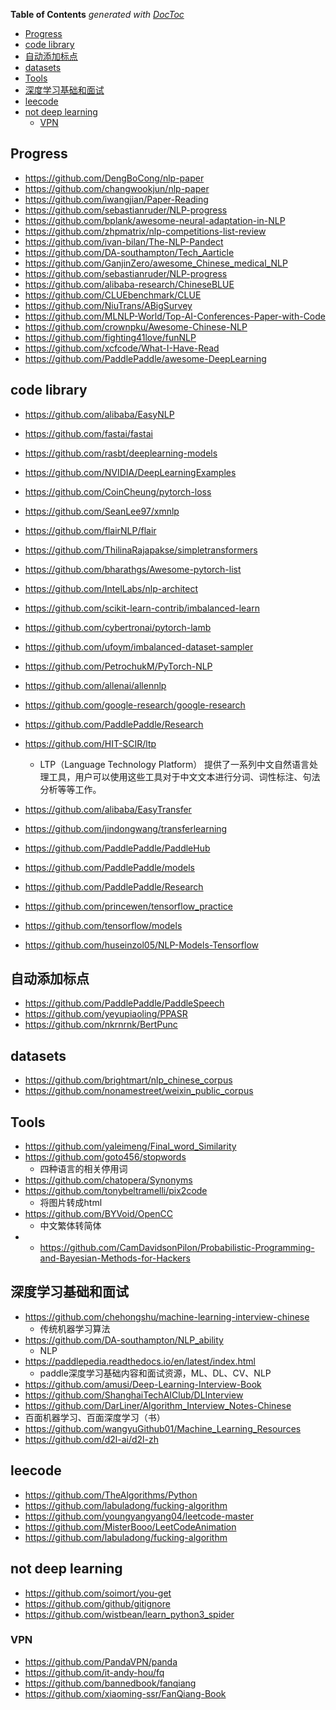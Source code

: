 <!-- START doctoc generated TOC please keep comment here to allow auto update -->
<!-- DON'T EDIT THIS SECTION, INSTEAD RE-RUN doctoc TO UPDATE -->
**Table of Contents**  *generated with [DocToc](https://github.com/thlorenz/doctoc)*

- [Progress](#progress)
- [code library](#code-library)
- [自动添加标点](#自动添加标点)
- [datasets](#datasets)
- [Tools](#tools)
- [深度学习基础和面试](#深度学习基础和面试)
- [leecode](#leecode)
- [not deep learning](#not-deep-learning)
  - [VPN](#vpn)

<!-- END doctoc generated TOC please keep comment here to allow auto update -->

## Progress
- https://github.com/DengBoCong/nlp-paper
- https://github.com/changwookjun/nlp-paper
- https://github.com/iwangjian/Paper-Reading
- https://github.com/sebastianruder/NLP-progress
- https://github.com/bplank/awesome-neural-adaptation-in-NLP
- https://github.com/zhpmatrix/nlp-competitions-list-review
- https://github.com/ivan-bilan/The-NLP-Pandect
- https://github.com/DA-southampton/Tech_Aarticle
- https://github.com/GanjinZero/awesome_Chinese_medical_NLP
- https://github.com/sebastianruder/NLP-progress
- https://github.com/alibaba-research/ChineseBLUE
- https://github.com/CLUEbenchmark/CLUE
- https://github.com/NiuTrans/ABigSurvey
- https://github.com/MLNLP-World/Top-AI-Conferences-Paper-with-Code
- https://github.com/crownpku/Awesome-Chinese-NLP
- https://github.com/fighting41love/funNLP
- https://github.com/xcfcode/What-I-Have-Read
- https://github.com/PaddlePaddle/awesome-DeepLearning


## code library
- https://github.com/alibaba/EasyNLP
- https://github.com/fastai/fastai
- https://github.com/rasbt/deeplearning-models
- https://github.com/NVIDIA/DeepLearningExamples
- https://github.com/CoinCheung/pytorch-loss
- https://github.com/SeanLee97/xmnlp
- https://github.com/flairNLP/flair
- https://github.com/ThilinaRajapakse/simpletransformers
- https://github.com/bharathgs/Awesome-pytorch-list
- https://github.com/IntelLabs/nlp-architect
- https://github.com/scikit-learn-contrib/imbalanced-learn
- https://github.com/cybertronai/pytorch-lamb
- https://github.com/ufoym/imbalanced-dataset-sampler
- https://github.com/PetrochukM/PyTorch-NLP
- https://github.com/allenai/allennlp
- https://github.com/google-research/google-research
- https://github.com/PaddlePaddle/Research


- https://github.com/HIT-SCIR/ltp
  - LTP（Language Technology Platform） 提供了一系列中文自然语言处理工具，用户可以使用这些工具对于中文文本进行分词、词性标注、句法分析等等工作。


- https://github.com/alibaba/EasyTransfer
- https://github.com/jindongwang/transferlearning


- https://github.com/PaddlePaddle/PaddleHub
- https://github.com/PaddlePaddle/models
- https://github.com/PaddlePaddle/Research

- https://github.com/princewen/tensorflow_practice
- https://github.com/tensorflow/models
- https://github.com/huseinzol05/NLP-Models-Tensorflow


## 自动添加标点

- https://github.com/PaddlePaddle/PaddleSpeech
- https://github.com/yeyupiaoling/PPASR
- https://github.com/nkrnrnk/BertPunc


## datasets
- https://github.com/brightmart/nlp_chinese_corpus
- https://github.com/nonamestreet/weixin_public_corpus


## Tools
- https://github.com/yaleimeng/Final_word_Similarity
- https://github.com/goto456/stopwords
  - 四种语言的相关停用词
- https://github.com/chatopera/Synonyms
- https://github.com/tonybeltramelli/pix2code
  - 将图片转成html
- https://github.com/BYVoid/OpenCC
  - 中文繁体转简体
- - https://github.com/CamDavidsonPilon/Probabilistic-Programming-and-Bayesian-Methods-for-Hackers


## 深度学习基础和面试
- https://github.com/chehongshu/machine-learning-interview-chinese
  - 传统机器学习算法
- https://github.com/DA-southampton/NLP_ability
  - NLP
- https://paddlepedia.readthedocs.io/en/latest/index.html
  - paddle深度学习基础内容和面试资源，ML、DL、CV、NLP
- https://github.com/amusi/Deep-Learning-Interview-Book
- https://github.com/ShanghaiTechAIClub/DLInterview
- https://github.com/DarLiner/Algorithm_Interview_Notes-Chinese
- 百面机器学习、百面深度学习（书）
- https://github.com/wangyuGithub01/Machine_Learning_Resources
- https://github.com/d2l-ai/d2l-zh


## leecode
- https://github.com/TheAlgorithms/Python
- https://github.com/labuladong/fucking-algorithm
- https://github.com/youngyangyang04/leetcode-master
- https://github.com/MisterBooo/LeetCodeAnimation
- https://github.com/labuladong/fucking-algorithm
  

## not deep learning
- https://github.com/soimort/you-get
- https://github.com/github/gitignore
- https://github.com/wistbean/learn_python3_spider
  

### VPN
- https://github.com/PandaVPN/panda
- https://github.com/it-andy-hou/fq
- https://github.com/bannedbook/fanqiang
- https://github.com/xiaoming-ssr/FanQiang-Book